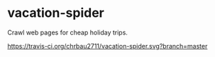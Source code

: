 # vacation-spider
Crawl web pages for cheap holiday trips.

https://travis-ci.org/chrbau2711/vacation-spider.svg?branch=master
